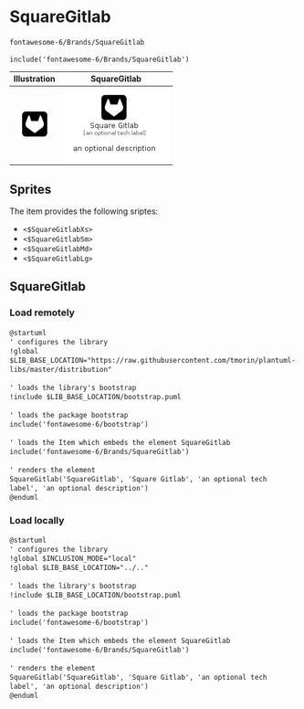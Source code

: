 # SquareGitlab


```text
fontawesome-6/Brands/SquareGitlab
```

```text
include('fontawesome-6/Brands/SquareGitlab')
```



| Illustration | SquareGitlab |
| :---: | :---: |
| ![illustration for Illustration](../../fontawesome-6/Brands/SquareGitlab.png) | ![illustration for SquareGitlab](../../fontawesome-6/Brands/SquareGitlab.Local.png) |



## Sprites
The item provides the following sriptes:

- `<$SquareGitlabXs>`
- `<$SquareGitlabSm>`
- `<$SquareGitlabMd>`
- `<$SquareGitlabLg>`





## SquareGitlab

### Load remotely
```plantuml
@startuml
' configures the library
!global $LIB_BASE_LOCATION="https://raw.githubusercontent.com/tmorin/plantuml-libs/master/distribution"

' loads the library's bootstrap
!include $LIB_BASE_LOCATION/bootstrap.puml

' loads the package bootstrap
include('fontawesome-6/bootstrap')

' loads the Item which embeds the element SquareGitlab
include('fontawesome-6/Brands/SquareGitlab')

' renders the element
SquareGitlab('SquareGitlab', 'Square Gitlab', 'an optional tech label', 'an optional description')
@enduml
```

### Load locally
```plantuml
@startuml
' configures the library
!global $INCLUSION_MODE="local"
!global $LIB_BASE_LOCATION="../.."

' loads the library's bootstrap
!include $LIB_BASE_LOCATION/bootstrap.puml

' loads the package bootstrap
include('fontawesome-6/bootstrap')

' loads the Item which embeds the element SquareGitlab
include('fontawesome-6/Brands/SquareGitlab')

' renders the element
SquareGitlab('SquareGitlab', 'Square Gitlab', 'an optional tech label', 'an optional description')
@enduml
```


